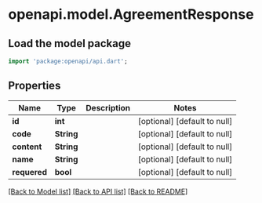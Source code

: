 # openapi.model.AgreementResponse

## Load the model package
```dart
import 'package:openapi/api.dart';
```

## Properties
Name | Type | Description | Notes
------------ | ------------- | ------------- | -------------
**id** | **int** |  | [optional] [default to null]
**code** | **String** |  | [optional] [default to null]
**content** | **String** |  | [optional] [default to null]
**name** | **String** |  | [optional] [default to null]
**requered** | **bool** |  | [optional] [default to null]

[[Back to Model list]](../README.md#documentation-for-models) [[Back to API list]](../README.md#documentation-for-api-endpoints) [[Back to README]](../README.md)


